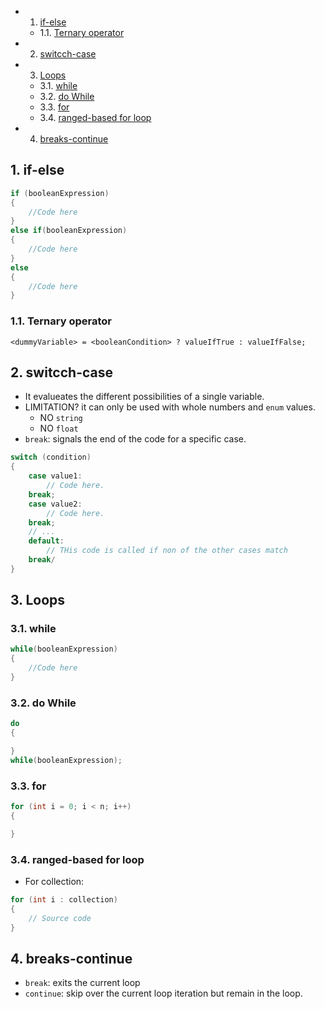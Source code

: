 <!-- vscode-markdown-toc -->
* 1. [if-else](#if-else)
	* 1.1. [Ternary operator](#Ternaryoperator)
* 2. [switcch-case](#switcch-case)
* 3. [Loops](#Loops)
	* 3.1. [while](#while)
	* 3.2. [do While](#doWhile)
	* 3.3. [for](#for)
	* 3.4. [ranged-based for loop](#ranged-basedforloop)
* 4. [breaks-continue](#breaks-continue)

<!-- vscode-markdown-toc-config
	numbering=true
	autoSave=true
	/vscode-markdown-toc-config -->
<!-- /vscode-markdown-toc -->

##  1. <a name='if-else'></a>if-else

``` cpp
if (booleanExpression)
{
	//Code here
}
else if(booleanExpression)
{
	//Code here
}
else
{
	//Code here
} 
```

###  1.1. <a name='Ternaryoperator'></a>Ternary operator

`<dummyVariable> = <booleanCondition> ? valueIfTrue : valueIfFalse;`


##  2. <a name='switcch-case'></a>switcch-case
- It evalueates the different possibilities of a single variable.
- LIMITATION? it can only be used with whole numbers and `enum` values. 
  - NO `string`
  - NO `float`
- `break`: signals the end of the code for a specific case.

``` cpp 
switch (condition)
{
	case value1:
		// Code here.
	break;
	case value2:
		// Code here.
	break;
	// ...
	default:
		// THis code is called if non of the other cases match
	break/
}
```
##  3. <a name='Loops'></a>Loops

###  3.1. <a name='while'></a>while

``` cpp
while(booleanExpression)
{
	//Code here
}
```

###  3.2. <a name='doWhile'></a>do While

``` cpp
do
{

}
while(booleanExpression);
```

###  3.3. <a name='for'></a>for

``` cpp
for (int i = 0; i < n; i++)
{

}
```

###  3.4. <a name='ranged-basedforloop'></a>ranged-based for loop
- For collection:

``` cpp
for (int i : collection)
{
	// Source code
}
```

##  4. <a name='breaks-continue'></a>breaks-continue
- `break`: exits the current loop
- `continue`: skip over the current loop iteration but remain in the loop.